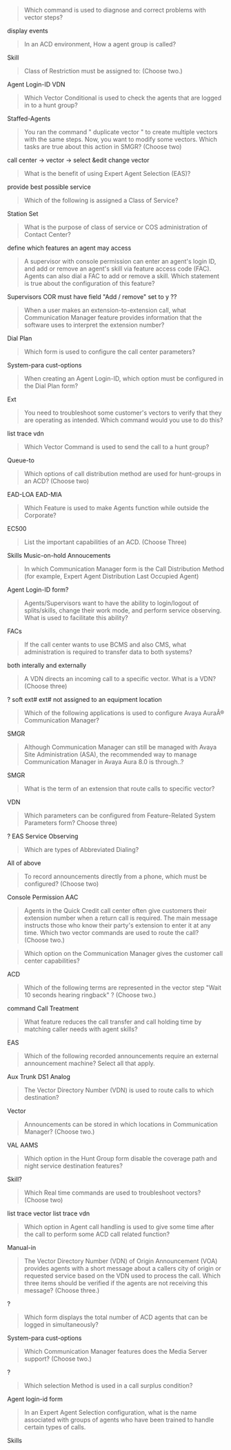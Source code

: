 > Which command is used to diagnose and correct problems with vector steps? 

display events

> In an ACD environment, How a agent group is called?

Skill

> Class of Restriction must be assigned to: (Choose two.)

Agent Login-ID
VDN

> Which Vector Conditional is used to check the agents that are logged in to a hunt group?

Staffed-Agents

> You ran the command " duplicate vector " to create multiple vectors with the same steps. Now, you want to modify some vectors. Which tasks are true about this action in SMGR? (Choose two)

call center -> vector -> select &edit
change vector

> What is the benefit of using Expert Agent Selection (EAS)?

provide best possible service

> Which of the following is assigned a Class of Service?

Station Set

> What is the purpose of class of service or COS administration of Contact Center?

define which features an agent may access

> A supervisor with console permission can enter an agent's login ID, and add or remove an agent's skill via feature access code (FAC). Agents can also dial a FAC to add or remove a skill. Which statement is true about the configuration of this feature?

Supervisors COR must have field "Add / remove" set to y  ??

> When a user makes an extension-to-extension call, what Communication Manager feature provides information that the software uses to interpret the extension number?


Dial Plan


> Which form is used to configure the call center parameters?

System-para cust-options

> When creating an Agent Login-ID, which option must be configured in the Dial Plan form?

Ext

> You need to troubleshoot some customer's vectors to verify that they are operating as intended. Which command would you use to do this?

list trace vdn

> Which Vector Command is used to send the call to a hunt group?

Queue-to

> Which options of call distribution method are used for hunt-groups in an ACD? (Choose two)

EAD-LOA
EAD-MIA

> Which Feature is used to make Agents function while outside the Corporate?

EC500

> List the important capabilities of an ACD. (Choose Three)

Skills
Music-on-hold
Annoucements

> In which Communication Manager form is the Call Distribution Method (for example, Expert Agent Distribution Last Occupied Agent)

Agent Login-ID form?


> Agents/Supervisors want to have the ability to login/logout of splits/skills, change their work mode, and perform service observing. What is used to facilitate this ability?

FACs

> If the call center wants to use BCMS and also CMS, what administration is required to transfer data to both systems?

both interally and externally 


> A VDN directs an incoming call to a specific vector. What is a VDN? (Choose three) 

?
soft ext#
ext# not assigned to an equipment location

> Which of the following applications is used to configure Avaya AuraÂ® Communication Manager?

SMGR

> Although Communication Manager can still be managed with Avaya Site Administration (ASA), the recommended way to manage Communication Manager in Avaya Aura 8.0 is through..?

SMGR

> What is the term of an extension that route calls to specific vector?

VDN

> Which parameters can be configured from Feature-Related System Parameters form? Choose three)

?
EAS
Service Observing


> Which are types of Abbreviated Dialing?

All of above

> To record announcements directly from a phone, which must be configured? (Choose two)

Console Permission
AAC

> Agents in the Quick Credit call center often give customers their extension number when a return call is required. The main message instructs those who know their party's extension to enter it at any time. Which two vector commands are used to route the call? (Choose two.)


> Which option on the Communication Manager gives the customer call center capabilities?

ACD

> Which of the following terms are represented in the vector step "Wait 10 seconds hearing ringback" ? (Choose two.)

command
Call Treatment

> What feature reduces the call transfer and call holding time by matching caller needs with agent skills? 

EAS

> Which of the following recorded announcements require an external announcement machine? Select all that apply. 

Aux Trunk
DS1
Analog

> The Vector Directory Number (VDN) is used to route calls to which destination?

Vector

> Announcements can be stored in which locations in Communication Manager? (Choose two.)

VAL
AAMS

> Which option in the Hunt Group form disable the coverage path and night service destination features?

Skill?

> Which Real time commands are used to troubleshoot vectors? (Choose two)

list trace vector
list trace vdn

> Which option in Agent call handling is used to give some time after the call to perform some ACD call related function?

Manual-in

> The Vector Directory Number (VDN) of Origin Announcement (VOA) provides agents with a short message about a callers city of origin or requested service based on the VDN used to process the call. Which three items should be verified if the agents are not receiving this message? (Choose three.) 


?

> Which form displays the total number of ACD agents that can be logged in simultaneously?

System-para cust-options

> Which Communication Manager features does the Media Server support? (Choose two.)

?

> Which selection Method is used in a call surplus condition?

Agent login-id form

> In an Expert Agent Selection configuration, what is the name associated with groups of agents who have been trained to handle certain types of calls.

Skills

